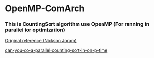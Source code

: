 # OpenMP-ComArch


### This is CountingSort algorithm use OpenMP (For running in parallel for optimization)

[Original reference (Nickson Joram)](
https://medium.com/geekculture/implementation-and-performance-analysis-of-parallel-and-serial-counting-sort-algorithm-using-openmp-56016f9ccb5c)

[can-you-do-a-parallel-counting-sort-in-on-p-time](
https://stackoverflow.com/questions/39903181/can-you-do-a-parallel-counting-sort-in-on-p-time)
